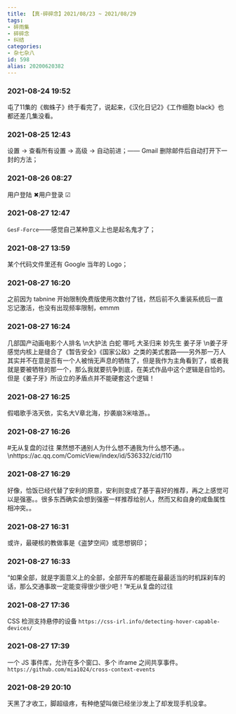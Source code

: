 ```yaml
---
title: 【真·碎碎念】2021/08/23 ~ 2021/08/29
tags:
- 碎雨集
- 碎碎念
- 纠结
categories:
- 杂七杂八
id: 598
alias: 20200620382
---
```

### 2021-08-24 19:52
屯了11集的《蜘蛛子》终于看完了，说起来，《汉化日记2》《工作细胞 black》也都还差几集没看。

<!--more-->

### 2021-08-25 12:43
设置 → 查看所有设置 → 高级 → 自动前进；—— Gmail 删除邮件后自动打开下一封的方法；

### 2021-08-26 08:27
用户登陆 ✖用户登录 ☑

### 2021-08-27 12:47
`GesF-Force`——感觉自己某种意义上也是起名鬼才了；

### 2021-08-27 13:59
某个代码文件里还有 Google 当年的 Logo；

### 2021-08-27 16:20
之前因为 tabnine 开始限制免费版使用次数付了钱，然后前不久重装系统后一直忘记激活，也没有出现频率限制，emmm

### 2021-08-27 16:24
几部国产动画电影个人排名 \n大护法 白蛇 哪吒 大圣归来 妙先生 姜子牙 \n姜子牙感觉内核上是缝合了《暂告安全》《国家公敌》之类的美式套路——另外那一万人其实并不在意是否有一个人被悄无声息的牺牲了，但是我作为主角看到了，或者我就是要被牺牲的那一个，那么我就要抗争到底，在美式作品中这个逻辑是自恰的。但是《姜子牙》所设立的矛盾点并不能硬套这个逻辑！

### 2021-08-27 16:25
假唱歌手洛天依，实名大V章北海，抄袭崩3米啥游。。

### 2021-08-27 16:26
#无从复盘的过往 果然想不通别人为什么想不通我为什么想不通。。\nhttps://ac.qq.com/ComicView/index/id/536332/cid/110

### 2021-08-27 16:29
好像，恰饭已经代替了安利的原意，安利则变成了基于喜好的推荐，再之上感觉可以是强塞。。很多东西确实会想到强塞一样推荐给别人，然而又和自身的咸鱼属性相冲突。。

### 2021-08-27 16:31
或许，最硬核的教做事是《盗梦空间》或思想钢印；

### 2021-08-27 16:33
“如果全部，就是字面意义上的全部，全部开车的都能在最最适当的时机踩刹车的话，那么交通事故一定能变得很少很少吧！”#无从复盘的过往

### 2021-08-27 17:36
CSS 检测支持悬停的设备 `https://css-irl.info/detecting-hover-capable-devices/`

### 2021-08-27 17:39
一个 JS 事件库，允许在多个窗口、多个 iframe 之间共享事件。`https://github.com/mia1024/cross-context-events`

### 2021-08-29 20:10
天黑了才收工，脚超级疼，有种绝望叫做已经坐沙发上了却发现手机没拿。
